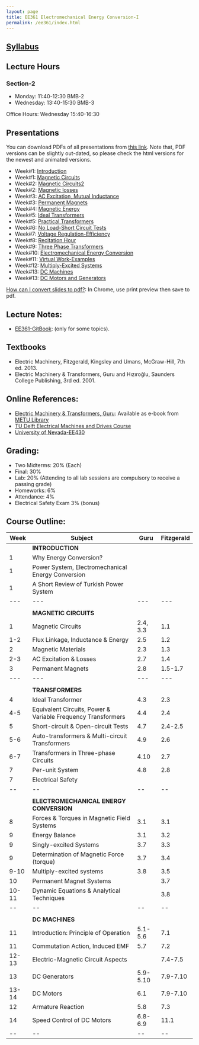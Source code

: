 ```yaml
---
layout: page
title: EE361 Electromechanical Energy Conversion-I
permalink: /ee361/index.html
---
```


## [Syllabus](../files/EE361_syllabus_fall2017.pdf)

## Lecture Hours

### Section-2
- Monday: 11:40-12:30 BMB-2
- Wednesday: 13:40-15:30 BMB-3

Office Hours: Wednesday 15:40-16:30

## Presentations

You can download PDFs of all presentations from [this link](https://www.dropbox.com/s/6t6lvdor1k2kb9i/ee361_presentations_2017.zip?dl=1). Note that, PDF versions can be slightly out-dated, so please check the html versions for the newest and animated versions.

- Week#1: [Introduction](/presentations/ee361_intro.html)
- Week#1: [Magnetic Circuits](/presentations/ee361_magnetic_circuits.html)
- Week#2: [Magnetic Circuits2](/presentations/ee361_magnetic_circuits2.html)
- Week#2: [Magnetic losses](/presentations/ee361_hystresis_losses.html)
- Week#3: [AC Excitation, Mutual Inductance](/presentations/ee361_ac_excitation.html)
- Week#3: [Permanent Magnets](/presentations/ee361_magnets.html)
- Week#4: [Magnetic Energy](/presentations/ee361_magnetic_energy.html)
- Week#5: [Ideal Transformers](/presentations/ee361_ideal_transformers.html)
- Week#5: [Practical Transformers](/presentations/ee361_practical_transformers.html)
- Week#6: [No Load-Short Circuit Tests](/presentations/ee361_no_load_short_circuit.html)
- Week#7: [Voltage Regulation-Efficiency](/presentations/ee361_voltage_regulation.html)
- Week#8: [Recitation Hour](/presentations/ee361_recitation.html)
- Week#9: [Three Phase Transformers](/presentations/ee361_3phase_transformers.html)
- Week#10: [Electromechanical Energy Conversion](/presentations/ee361_electromechanical_conversion.html)
- Week#11: [Virtual Work-Examples](/presentations/ee361_virtual_work.html)
- Week#12: [Multiply-Excited Systems](/presentations/ee361_multiply_excited.html)
- Week#13: [DC Machines](/presentations/ee361_dc_machine.html)
- Week#13: [DC Motors and Generators](/presentations/ee361_dc_machine_types.html)

<!---

- Week#9: [Per Unit System](/presentations/ee361_per_unit.html)



- Week#14: [Speed Control of DC Motors](/presentations/ee361_dc_motors_speed_control.html)
- Week#14: [DC Machine Problems](/presentations/ee361_final_recitation.html)

-->

[How can I convert slides to pdf?](https://github.com/gnab/remark/issues/50): In Chrome, use print preview then save to pdf.


## Lecture Notes:
- [EE361-GitBook](http://ozank.gitbooks.io/ee361): (only for some topics).

<!--
## Solved Problems
- [Magnetic Circuits](/files/ee361_solved_problems_1.pdf)
- [HMW#1-2010](/files/ee361_solved_problems_1a.pdf)-[HMW#1 Solutions](/files/ee361_solved_problems_1a_solutions.pdf)
- [Transformers](/files/ee361_solved_problems_2.pdf)
-->

## Textbooks
- Electric Machinery, Fitzgerald, Kingsley and Umans, McGraw-Hill, 7th ed. 2013.
- Electric Machinery & Transformers, Guru and Hızıroğlu, Saunders College Publishing, 3rd ed. 2001.

## Online References:
- [Electric Machinery & Transformers, Guru](http://library.metu.edu.tr/search~S4?/aguru/aguru/1,20,35,B/l856~b1417325&FF=aguru+bhag+s&4,,4,1,0/indexsort=-): Available as e-book from [METU Library](http://library.metu.edu.tr/search~S4?/aguru/aguru/1%2C20%2C35%2CB/frameset&FF=aguru+bhag+s&4%2C%2C4/indexsort=-)
- [TU Delft Electrical Machines and Drives Course](http://ocw.tudelft.nl/courses/master-electrical-engineering/electrical-machines-and-drives/lectures/)
- [University of Nevada-EE430](http://www.egr.unlv.edu/~eebag/teaching.html)

## Grading:
- Two Midterms: 20% (Each)
- Final: 30%
- Lab: 20% (Attending to all lab sessions are compulsory to receive a passing grade)
- Homeworks: 6%
- Attendance: 4%
- Electrical Safety Exam 3% (bonus)

## Course Outline:

| Week | Subject |Guru | Fitzgerald |
| -- | -- | -- | -- |
| |**INTRODUCTION** |||
| 1 | Why Energy Conversion? |  |  |
| 1 | Power System, Electromechanical Energy Conversion |  |  |
| 1 | A Short Review of Turkish Power System |  |  |
| --- | --- | --- | --- |
|  |  |  |  |
| |**MAGNETIC CIRCUITS** |||
| 1 | Magnetic Circuits | 2.4, 3.3 | 1.1 |
| 1-2 | Flux Linkage, Inductance & Energy| 2.5 | 1.2 |
| 2 | Magnetic Materials | 2.3 | 1.3 |
| 2-3 | AC Excitation & Losses | 2.7 | 1.4 |
| 3 | Permanent Magnets | 2.8 | 1.5-1.7 |
| --- | --- | --- | --- |
|  |  |  |  |
| | **TRANSFORMERS** | | |
| 4 | Ideal Transformer | 4.3 | 2.3 |
| 4-5 | Equivalent Circuits, Power & Variable Frequency Transformers | 4.4 | 2.4 |
| 5 | Short-circuit & Open-circuit Tests | 4.7 | 2.4-2.5 |
| 5-6 | Auto-transformers & Multi-circuit Transformers | 4.9 | 2.6 |
| 6-7 | Transformers in Three-phase Circuits | 4.10 | 2.7 |
| 7 | Per-unit System | 4.8 | 2.8 |
| 7 | Electrical Safety |  |  |
| -- | -- | -- | -- |
|  |  |  |  |
|  | **ELECTROMECHANICAL ENERGY CONVERSION** |  |  |
| 8 | Forces & Torques in Magnetic Field Systems | 3.1 | 3.1 |
| 9 | Energy Balance | 3.1 | 3.2 |
| 9 | Singly-excited Systems | 3.7 | 3.3 |
| 9 | Determination of  Magnetic Force (torque) | 3.7 | 3.4 |
| 9-10| Multiply-excited systems | 3.8 | 3.5 |
| 10 | Permanent Magnet Systems |  | 3.7 |
| 10-11 | Dynamic Equations & Analytical Techniques |  | 3.8 |
| -- | -- | -- | -- |
|  |  |  |  |
|  | **DC MACHINES** | | |
| 11 | Introduction: Principle of Operation | 5.1-5.6 | 7.1 |
| 11 | Commutation Action, Induced EMF | 5.7 | 7.2 |
| 12-13 | Electric-Magnetic Circuit Aspects | | 7.4-7.5 |
| 13 | DC Generators | 5.9-5.10 | 7.9-7.10 |
| 13-14 | DC Motors | 6.1 | 7.9-7.10 |
| 12 | Armature Reaction | 5.8 | 7.3 |
| 14 | Speed Control of DC Motors | 6.8-6.9 | 11.1 |
| -- | -- | -- | -- |
